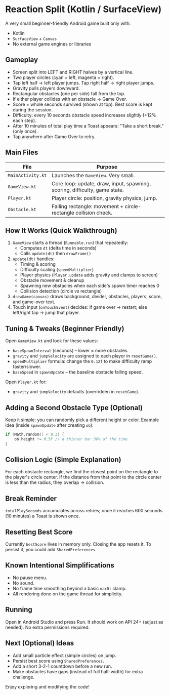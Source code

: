 # Reaction Split (Kotlin / SurfaceView)

A very small beginner-friendly Android game built only with:
- Kotlin
- `SurfaceView` + `Canvas`
- No external game engines or libraries

## Gameplay
- Screen split into LEFT and RIGHT halves by a vertical line.
- Two player circles (cyan = left, magenta = right).
- Tap left half -> left player jumps. Tap right half -> right player jumps.
- Gravity pulls players downward.
- Rectangular obstacles (one per side) fall from the top.
- If either player collides with an obstacle -> Game Over.
- Score = whole seconds survived (shown at top). Best score is kept during the session.
- Difficulty: every 10 seconds obstacle speed increases slightly (+12% each step).
- After 10 minutes of total play time a Toast appears: "Take a short break." (only once).
- Tap anywhere after Game Over to retry.

## Main Files
| File | Purpose |
|------|---------|
| `MainActivity.kt` | Launches the `GameView`. Very small. |
| `GameView.kt` | Core loop: update, draw, input, spawning, scoring, difficulty, game state. |
| `Player.kt` | Player circle: position, gravity physics, jump. |
| `Obstacle.kt` | Falling rectangle: movement + circle-rectangle collision check. |

## How It Works (Quick Walkthrough)
1. `GameView` starts a thread (`Runnable.run`) that repeatedly:
   - Computes `dt` (delta time in seconds)
   - Calls `update(dt)` then `drawFrame()`
2. `update(dt)` handles:
   - Timing & scoring
   - Difficulty scaling (`speedMultiplier`)
   - Player physics (`Player.update` adds gravity and clamps to screen)
   - Obstacle movement & cleanup
   - Spawning new obstacles when each side's spawn timer reaches 0
   - Collision detection (circle vs rectangle)
3. `drawGame(canvas)` draws background, divider, obstacles, players, score, and game-over text.
4. Touch input (`onTouchEvent`) decides: if game over -> restart; else left/right tap -> jump that player.

## Tuning & Tweaks (Beginner Friendly)
Open `GameView.kt` and look for these values:
- `baseSpawnInterval` (seconds) – lower = more obstacles.
- `gravity` and `jumpVelocity` are assigned to each player in `resetGame()`.
- `speedMultiplier` formula: change the `0.12f` to make difficulty ramp faster/slower.
- `baseSpeed` in `spawnUpdate` – the baseline obstacle falling speed.

Open `Player.kt` for:
- `gravity` and `jumpVelocity` defaults (overridden in `resetGame`).

## Adding a Second Obstacle Type (Optional)
Keep it simple: you can randomly pick a different height or color.
Example idea (inside `spawnUpdate` after creating `ob`):
```kotlin
if (Math.random() < 0.3) {
    ob.height *= 0.5f // a thinner bar 30% of the time
}
```

## Collision Logic (Simple Explanation)
For each obstacle rectangle, we find the closest point on the rectangle to the player's circle center. If the distance from that point to the circle center is less than the radius, they overlap -> collision.

## Break Reminder
`totalPlaySeconds` accumulates across retries; once it reaches 600 seconds (10 minutes) a Toast is shown once.

## Resetting Best Score
Currently `bestScore` lives in memory only. Closing the app resets it. To persist it, you could add `SharedPreferences`.

## Known Intentional Simplifications
- No pause menu.
- No sound.
- No frame time smoothing beyond a basic `maxDt` clamp.
- All rendering done on the game thread for simplicity.

## Running
Open in Android Studio and press Run. It should work on API 24+ (adjust as needed). No extra permissions required.

## Next (Optional) Ideas
- Add small particle effect (simple circles) on jump.
- Persist best score using `SharedPreferences`.
- Add a short 3-2-1 countdown before a new run.
- Make obstacles have gaps (instead of full half-width) for extra challenge.

Enjoy exploring and modifying the code!

